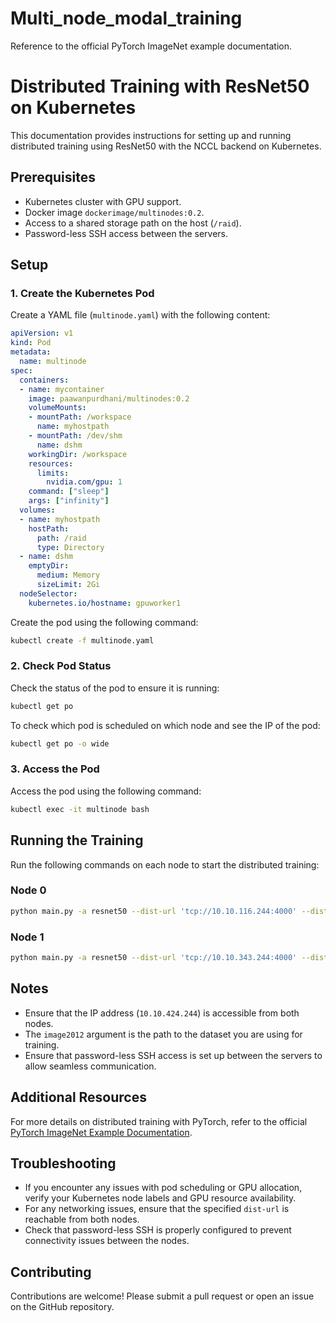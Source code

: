 # Multi_node_modal_training

Reference to the official PyTorch ImageNet example documentation.

# Distributed Training with ResNet50 on Kubernetes

This documentation provides instructions for setting up and running distributed training using ResNet50 with the NCCL backend on Kubernetes.

## Prerequisites

- Kubernetes cluster with GPU support.
- Docker image `dockerimage/multinodes:0.2`.
- Access to a shared storage path on the host (`/raid`).
- Password-less SSH access between the servers.

## Setup

### 1. Create the Kubernetes Pod

Create a YAML file (`multinode.yaml`) with the following content:

```yaml
apiVersion: v1
kind: Pod
metadata:
  name: multinode
spec:
  containers:
  - name: mycontainer
    image: paawanpurdhani/multinodes:0.2
    volumeMounts:
    - mountPath: /workspace
      name: myhostpath
    - mountPath: /dev/shm
      name: dshm
    workingDir: /workspace
    resources:
      limits:
        nvidia.com/gpu: 1
    command: ["sleep"]
    args: ["infinity"]
  volumes:
  - name: myhostpath
    hostPath:
      path: /raid
      type: Directory
  - name: dshm
    emptyDir:
      medium: Memory
      sizeLimit: 2Gi
  nodeSelector:
    kubernetes.io/hostname: gpuworker1
```

Create the pod using the following command:

```bash
kubectl create -f multinode.yaml
```

### 2. Check Pod Status

Check the status of the pod to ensure it is running:

```bash
kubectl get po
```

To check which pod is scheduled on which node and see the IP of the pod:

```bash
kubectl get po -o wide
```

### 3. Access the Pod

Access the pod using the following command:

```bash
kubectl exec -it multinode bash
```

## Running the Training

Run the following commands on each node to start the distributed training:

### Node 0

```bash
python main.py -a resnet50 --dist-url 'tcp://10.10.116.244:4000' --dist-backend 'nccl' --multiprocessing-distributed --world-size 2 --batch-size 128 --rank 0 image2012
```

### Node 1

```bash
python main.py -a resnet50 --dist-url 'tcp://10.10.343.244:4000' --dist-backend 'nccl' --multiprocessing-distributed --world-size 2 --batch-size 128 --rank 1 image2012
```

## Notes

- Ensure that the IP address (`10.10.424.244`) is accessible from both nodes.
- The `image2012` argument is the path to the dataset you are using for training.
- Ensure that password-less SSH access is set up between the servers to allow seamless communication.

## Additional Resources

For more details on distributed training with PyTorch, refer to the official [PyTorch ImageNet Example Documentation](https://github.com/pytorch/examples/blob/main/imagenet/README.md).

## Troubleshooting

- If you encounter any issues with pod scheduling or GPU allocation, verify your Kubernetes node labels and GPU resource availability.
- For any networking issues, ensure that the specified `dist-url` is reachable from both nodes.
- Check that password-less SSH is properly configured to prevent connectivity issues between the nodes.

## Contributing

Contributions are welcome! Please submit a pull request or open an issue on the GitHub repository.
